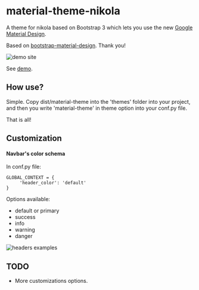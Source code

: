 # material-theme-nikola
A theme for nikola based on Bootstrap 3 which lets you use the new [Google Material Design](http://www.google.com/design/spec/material-design/).

Based on [bootstrap-material-design](https://github.com/FezVrasta/bootstrap-material-design). Thank you!

![demo site](https://github.com/matuu/material-theme-nikola/blob/master/screenshots/screenshot-default.png)

See [demo](http://matuu.github.io/material-theme-nikola/).

## How use?

Simple. Copy dist/material-theme into the 'themes' folder into your project, and then you write 'material-theme' in theme option into your conf.py file.

That is all!

## Customization

#### Navbar's color schema 

In conf.py file:

    GLOBAL_CONTEXT = {                                                               
         'header_color': 'default'                                                    
    }

Options available:

* default or primary
* success
* info
* warning
* danger

![headers examples](https://github.com/matuu/material-theme-nikola/blob/master/screenshots/navbars.png)

## TODO

* More customizations options.
